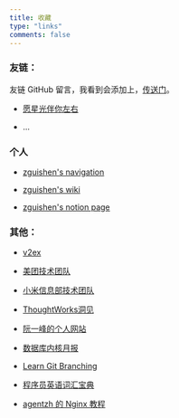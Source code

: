 ```yaml
---
title: 收藏
type: "links"
comments: false
---
```


### 友链：

友链 GitHub 留言，我看到会添加上，[传送门](https://github.com/zgshen/zgshen.github.io/issues/3)。

- [愿星光伴你左右](http://shanks.link/)

- ...

### 个人

- [zguishen's navigation](https://nav.zguishen.com)

- [zguishen's wiki](https://wiki.zguishen.com/)

- [zguishen's notion page](https://notion.zguishen.com/)

### 其他：

- [v2ex](https://www.v2ex.com/)

- [美团技术团队](https://tech.meituan.com/)

- [小米信息部技术团队](https://xiaomi-info.github.io/)

- [ThoughtWorks洞见](https://insights.thoughtworks.cn/)

- [阮一峰的个人网站](http://www.ruanyifeng.com/)

- [数据库内核月报](http://mysql.taobao.org/monthly/) 

- [Learn Git Branching](https://learngitbranching.js.org/?locale=zh_CN)

- [程序员英语词汇宝典](https://learn-english.dev/)

- [agentzh 的 Nginx 教程](https://openresty.org/download/agentzh-nginx-tutorials-zhcn.html)
